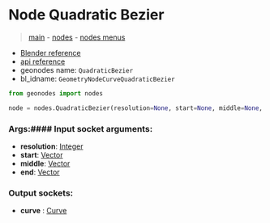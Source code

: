 # Node Quadratic Bezier

> [main](../structure.md) - [nodes](nodes.md) - [nodes menus](nodes_menus.md)

- [Blender reference](https://docs.blender.org/manual/en/latest/modeling/geometry_nodes/curve_primitives/quadratic_bezier.html)
- [api reference](https://docs.blender.org/api/current/bpy.types.GeometryNodeCurveQuadraticBezier.html)
- geonodes name: `QuadraticBezier`
- bl_idname: `GeometryNodeCurveQuadraticBezier`

```python
from geonodes import nodes

node = nodes.QuadraticBezier(resolution=None, start=None, middle=None, end=None)
```

### Args:#### Input socket arguments:

- **resolution**: [Integer](Integer.md)
- **start**: [Vector](Vector.md)
- **middle**: [Vector](Vector.md)
- **end**: [Vector](Vector.md)

### Output sockets:

- **curve** : [Curve](Curve.md)

